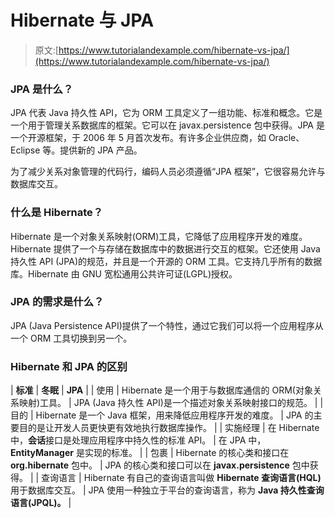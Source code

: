 # Hibernate 与 JPA

> 原文:[https://www.tutorialandexample.com/hibernate-vs-jpa/](https://www.tutorialandexample.com/hibernate-vs-jpa/)

### JPA 是什么？

JPA 代表 Java 持久性 API，它为 ORM 工具定义了一组功能、标准和概念。它是一个用于管理关系数据库的框架。它可以在 javax.persistence 包中获得。JPA 是一个开源框架，于 2006 年 5 月首次发布。有许多企业供应商，如 Oracle、Eclipse 等。提供新的 JPA 产品。

为了减少关系对象管理的代码行，编码人员必须遵循“JPA 框架”，它很容易允许与数据库交互。

### 什么是 Hibernate？

Hibernate 是一个对象关系映射(ORM)工具，它降低了应用程序开发的难度。Hibernate 提供了一个与存储在数据库中的数据进行交互的框架。它还使用 Java 持久性 API (JPA)的规范，并且是一个开源的 ORM 工具。它支持几乎所有的数据库。Hibernate 由 GNU 宽松通用公共许可证(LGPL)授权。

### JPA 的需求是什么？

JPA (Java Persistence API)提供了一个特性，通过它我们可以将一个应用程序从一个 ORM 工具切换到另一个。

### Hibernate 和 JPA 的区别

| **标准** | **冬眠** | **JPA** |
| 使用 | Hibernate 是一个用于与数据库通信的 ORM(对象关系映射)工具。 | JPA (Java 持久性 API)是一个描述对象关系映射接口的规范。 |
| 目的 | Hibernate 是一个 Java 框架，用来降低应用程序开发的难度。 | JPA 的主要目的是让开发人员更快更有效地执行数据库操作。 |
| 实施经理 | 在 Hibernate 中，**会话**接口是处理应用程序中持久性的标准 API。 | 在 JPA 中， **EntityManager** 是实现的标准。 |
| 包裹 | Hibernate 的核心类和接口在 **org.hibernate** 包中。 | JPA 的核心类和接口可以在 **javax.persistence** 包中获得。 |
| 查询语言 | Hibernate 有自己的查询语言叫做 **Hibernate 查询语言(HQL)** 用于数据库交互。 | JPA 使用一种独立于平台的查询语言，称为 **Java 持久性查询语言(JPQL)。** |